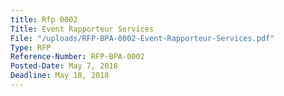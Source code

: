 ```yaml
---
title: Rfp 0002
Title: Event Rapporteur Services
File: "/uploads/RFP-BPA-0002-Event-Rapporteur-Services.pdf"
Type: RFP
Reference-Number: RFP-BPA-0002
Posted-Date: May 7, 2018
Deadline: May 18, 2018
---
```


